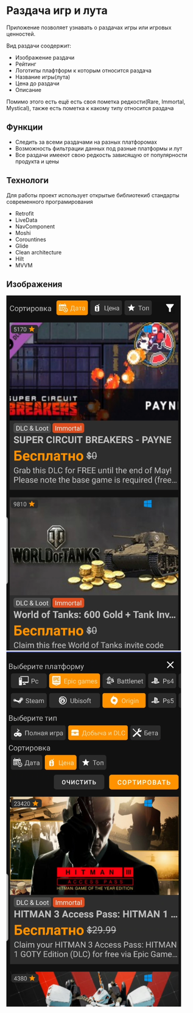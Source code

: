 # Раздача игр и лута
Приложение позволяет узнавать о раздачах игры или игровых ценностей. 

Вид раздачи соодержит: 
- Изображение раздачи
- Рейтинг 
- Логотипы плафтформ к которым относится раздача
- Название игры(лута) 
- Цена до раздачи
- Описание 

Помимо этого есть ещё есть своя пометка редкости(Rare, Immortal, Mystical), также есть пометка к какому типу относится раздача

## Функции
- Следить за всеми раздачами на разных платфоромах
- Возможность фильтрации данных под разные платформы и лут
- Все раздачи имееют свою редкость зависящую от популярности продукта и цены


## Технологи

Для работы проект использует открытые библиотекиб стандарты современного програмирования 
- Retrofit
- LiveData
- NavСomponent
- Moshi
- Corountines
- Glide
- Clean architecture
- Hilt
- MVVM



## Изображения

![Def](https://github.com/Maandraj/GiveawayApp/blob/master/Images/Def.png?raw=true) ![Filter](https://github.com/Maandraj/GiveawayApp/blob/master/Images/Filter.png?raw=false)

